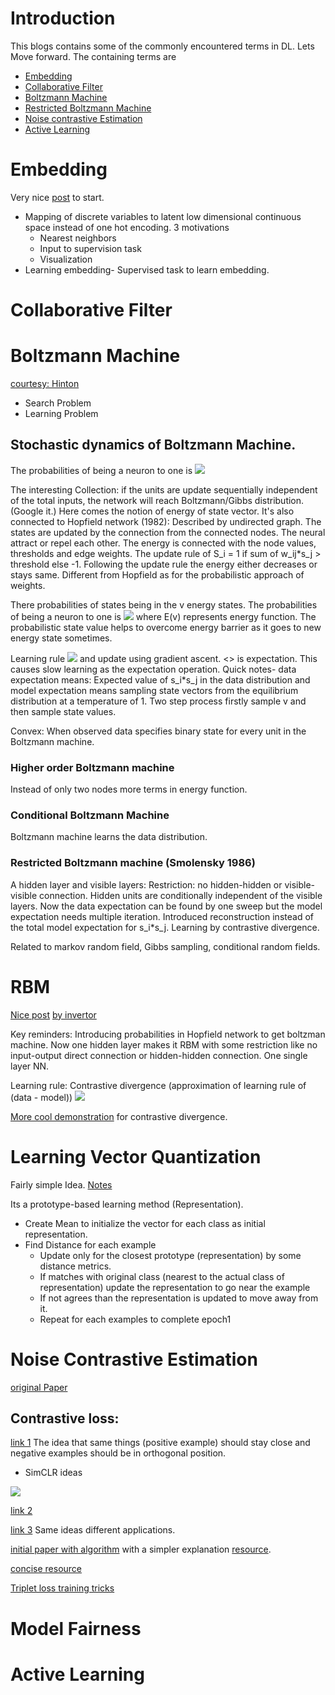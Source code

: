 # Introduction

This blogs contains some of the commonly encountered terms in DL. Lets Move forward. The containing terms are

- [Embedding](#embedding)
- [Collaborative Filter](#collaborative-filter)
- [Boltzmann Machine](#boltzmann-machine)
- [Restricted Boltzmann Machine](#RBM)
- [Noise contrastive Estimation](#noise-contrastive-estimation)
- [Active Learning](#active-learning)

# Embedding

Very nice [post](https://towardsdatascience.com/neural-network-embeddings-explained-4d028e6f0526) to start.

- Mapping of discrete variables to latent low dimensional continuous space instead of one hot encoding. 3 motivations
  - Nearest neighbors
  - Input to supervision task
  - Visualization
- Learning embedding- Supervised task to learn embedding.

# Collaborative Filter


# Boltzmann Machine

[courtesy: Hinton](https://www.cs.toronto.edu/~hinton/csc321/readings/boltz321.pdf)

- Search Problem
- Learning Problem

## Stochastic dynamics of Boltzmann Machine.

The probabilities of being a neuron to one is <img src="https://latex.codecogs.com/gif.latex?prob(s_i=1)=\frac{1}{1+e^{-z_i}} where z_i=b_i+\sum_js_jw_{ij}">

The interesting Collection: if the units are update sequentially independent of the total inputs, the network will reach Boltzmann/Gibbs distribution. (Google it.) Here comes the notion of energy of state vector. It's also connected to Hopfield network (1982): Described by undirected graph. The states are updated by the connection from the connected nodes. The neural attract or repel each other. The energy is connected with the node values, thresholds and edge weights. The update rule of S_i = 1 if sum of w_ij*s_j > threshold else -1. Following the update rule the energy either decreases or stays same. Different from Hopfield as for the probabilistic approach of weights.

There probabilities of states being in the  v energy states. The probabilities of being a neuron to one is <img src="https://latex.codecogs.com/gif.latex?prob(v)=\frac{\exp^{-E(v)}}{\sum_u\exp{-E(u)}}"> where E(v) represents energy function. The probabilistic state value helps to overcome energy barrier as it goes to new energy state sometimes.

Learning rule <img src="https://latex.codecogs.com/gif.latex?\sum_{v\epsilon data}\frac{\delta \log P(v)}{\delta w_{ij}}=<s_i,s_j>_{data}-<s_i,s_j>_{model}"> and update using gradient ascent. <> is expectation. This causes slow learning as the expectation operation.
Quick notes- data expectation means: Expected value of s_i*s_j in the data distribution and model expectation means sampling state vectors from the equilibrium distribution at a temperature of 1. Two step process firstly sample v and then sample state values.

Convex: When observed data specifies binary state for every unit in the Boltzmann machine.

### Higher order Boltzmann machine

Instead of only two nodes more terms in energy function.

### Conditional Boltzmann Machine

Boltzmann machine learns the data distribution.

### Restricted Boltzmann machine (Smolensky 1986)

A hidden layer and visible layers: Restriction: no hidden-hidden or visible-visible connection. Hidden units are conditionally independent of the visible layers. Now the data expectation can be found by one sweep but the model expectation needs multiple iteration. Introduced reconstruction instead of the total model expectation for s_i*s_j. Learning by contrastive divergence.

Related to markov random field, Gibbs sampling, conditional random fields.

# RBM

[Nice post](https://towardsdatascience.com/restricted-boltzmann-machines-simplified-eab1e5878976)
[by invertor](https://www.csrc.ac.cn/upload/file/20170703/1499052743888438.pdf)

Key reminders: Introducing probabilities in Hopfield network to get boltzman machine. Now one hidden layer makes it RBM with some restriction like no input-output direct connection or hidden-hidden connection. One single layer NN.

Learning rule: Contrastive divergence (approximation of learning rule of (data - model))
<img src = "https://miro.medium.com/proxy/1*cPYfytQ30HP-2rpe_NKqmg.png">

[More cool demonstration](http://www.robots.ox.ac.uk/~ojw/files/NotesOnCD.pdf) for contrastive divergence.

# Learning Vector Quantization

Fairly simple Idea. [Notes](https://towardsdatascience.com/learning-vector-quantization-ed825f8c807d)

Its a prototype-based learning method (Representation).  

- Create Mean to initialize the vector for each class as initial representation.
- Find Distance for each example
  - Update only for the closest prototype (representation) by some distance metrics.
  - If matches with original class (nearest to the actual class of representation) update the representation to go near the example
  - If not agrees than the representation is updated to move away from it.
  - Repeat for each examples to complete epoch1


# Noise Contrastive Estimation
[original Paper](http://proceedings.mlr.press/v9/gutmann10a/gutmann10a.pdf)

## Contrastive loss:

[link 1](https://towardsdatascience.com/contrastive-loss-explaned-159f2d4a87ec)
The idea that same things (positive example) should stay close and negative examples should be in orthogonal position.
- SimCLR ideas
<img src = "https://files.speakerdeck.com/presentations/456108c05a1b416999213faeab0f652d/slide_23.jpg">

[link 2](https://towardsdatascience.com/contrastive-loss-for-supervised-classification-224ae35692e7)

[link 3](https://gombru.github.io/2019/04/03/ranking_loss/) Same ideas different applications.

[initial paper with algorithm](http://yann.lecun.com/exdb/publis/pdf/hadsell-chopra-lecun-06.pdf) with a simpler explanation [resource](https://medium.com/@maksym.bekuzarov/losses-explained-contrastive-loss-f8f57fe32246).

[concise resource](https://mc.ai/contrasting-contrastive-loss-functions-2/)

[Triplet loss training tricks](https://sites.icmc.usp.br/moacir/p17sibgrapi-tutorial/2017-SIBGRAPI_Tutorial-DLCV-Part2-Regression-Deep-Learning-Siamese_and_Triplet_Nets.pdf)

# Model Fairness

# Active Learning
